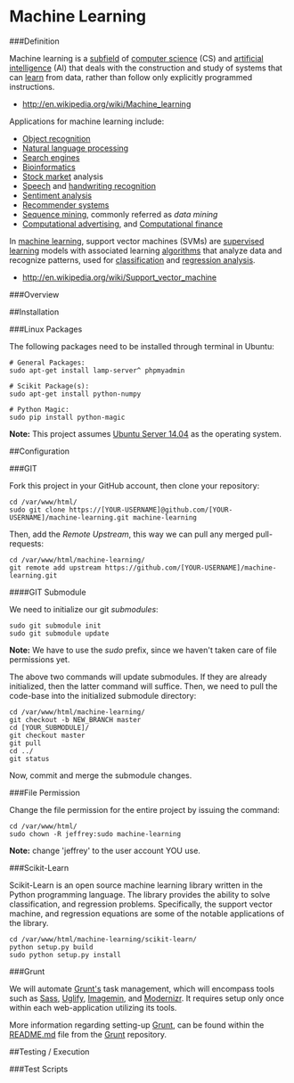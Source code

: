 Machine Learning
================

###Definition

Machine learning is a [subfield](http://en.wikipedia.org/wiki/Academic_disciplines) of [computer science](http://en.wikipedia.org/wiki/Computer_science) (CS) and [artificial intelligence](http://en.wikipedia.org/wiki/Artificial_intelligence) (AI) that deals with the construction and study of systems that can [learn](http://en.wikipedia.org/wiki/Learning) from data, rather than follow only explicitly programmed instructions.

- http://en.wikipedia.org/wiki/Machine_learning

Applications for machine learning include:

- [Object recognition](http://en.wikipedia.org/wiki/Object_recognition)
- [Natural language processing](http://en.wikipedia.org/wiki/Natural_language_processing)
- [Search engines](http://en.wikipedia.org/wiki/Search_engines)
- [Bioinformatics](http://en.wikipedia.org/wiki/Bioinformatics)
- [Stock market](http://en.wikipedia.org/wiki/Stock_market) analysis
- [Speech](http://en.wikipedia.org/wiki/Speech_recognition) and [handwriting recognition](http://en.wikipedia.org/wiki/Speech_recognition)
- [Sentiment analysis](http://en.wikipedia.org/wiki/Sentiment_analysis)
- [Recommender systems](http://en.wikipedia.org/wiki/Recommender_system)
- [Sequence mining](http://en.wikipedia.org/wiki/Sequence_mining), commonly referred as *data mining*
- [Computational advertising](http://en.wikipedia.org/wiki/Computational_advertising), and [Computational finance](http://en.wikipedia.org/wiki/Computational_finance)

In [machine learning](http://en.wikipedia.org/wiki/Machine_learning), support vector machines (SVMs) are [supervised learning](http://en.wikipedia.org/wiki/Supervised_learning) models with associated learning [algorithms](http://en.wikipedia.org/wiki/Algorithm) that analyze data and recognize patterns, used for [classification](http://en.wikipedia.org/wiki/Statistical_classification) and [regression analysis](http://en.wikipedia.org/wiki/Regression_analysis). 

- http://en.wikipedia.org/wiki/Support_vector_machine

###Overview

##Installation

###Linux Packages

The following packages need to be installed through terminal in Ubuntu:

```
# General Packages:
sudo apt-get install lamp-server^ phpmyadmin

# Scikit Package(s):
sudo apt-get install python-numpy

# Python Magic:
sudo pip install python-magic
```

**Note:** This project assumes [Ubuntu Server 14.04](http://www.ubuntu.com/download/server) as the operating system.

##Configuration

###GIT

Fork this project in your GitHub account, then clone your repository:

```
cd /var/www/html/
sudo git clone https://[YOUR-USERNAME]@github.com/[YOUR-USERNAME]/machine-learning.git machine-learning
```

Then, add the *Remote Upstream*, this way we can pull any merged pull-requests:

```
cd /var/www/html/machine-learning/
git remote add upstream https://github.com/[YOUR-USERNAME]/machine-learning.git
```

####GIT Submodule

We need to initialize our git *submodules*:

```
sudo git submodule init
sudo git submodule update
```

**Note:** We have to use the *sudo* prefix, since we haven't taken care of file permissions yet.

The above two commands will update submodules.  If they are already initialized, then the latter command will suffice. Then, we need to pull the code-base into the initialized submodule directory:

```
cd /var/www/html/machine-learning/
git checkout -b NEW_BRANCH master
cd [YOUR_SUBMODULE]/
git checkout master
git pull
cd ../
git status
```

Now, commit and merge the submodule changes.

###File Permission

Change the file permission for the entire project by issuing the command:

```
cd /var/www/html/
sudo chown -R jeffrey:sudo machine-learning
```

**Note:** change 'jeffrey' to the user account YOU use.

###Scikit-Learn

Scikit-Learn is an open source machine learning library written in the Python programming language.  The library provides the ability to solve classification, and regression problems.  Specifically, the support vector machine, and regression equations are some of the notable applications of the library.

```
cd /var/www/html/machine-learning/scikit-learn/
python setup.py build
sudo python setup.py install
```

###Grunt

We will automate [Grunt's](https://gruntjs.com) task management, which will encompass tools such as [Sass](https://github.com/gruntjs/grunt-contrib-sass), [Uglify](https://github.com/gruntjs/grunt-contrib-uglify), [Imagemin](https://github.com/gruntjs/grunt-contrib-imagemin), and [Modernizr](https://github.com/Modernizr/grunt-modernizr).  It requires setup only once within each web-application utilizing its tools.

More information regarding setting-up [Grunt](https://gruntjs.com), can be found within the [README.md](https://github.com/jeff1evesque/grunt/blob/master/README.md) file from the [Grunt](http://github.com/jeff1evesque/grunt) repository.

##Testing / Execution

###Test Scripts
